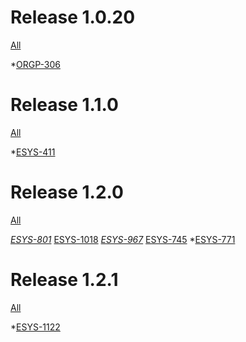 <h1>Release 1.0.20</h1>
<p><a href="http://jira/issues/?jql=key%20in%20%28ORGP-306%29">All</a></p>
<p>*<a href="http://jira/browse/ORGP-306">ORGP-306</a></p>
<h1>Release 1.1.0</h1>
<p><a href="http://jira/issues/?jql=key%20in%20%28ESYS-411%29">All</a></p>
<p>*<a href="http://jira/browse/ESYS-411">ESYS-411</a></p>
<h1>Release 1.2.0</h1>
<p><a href="http://jira/issues/?jql=key%20in%20%28ESYS-801%2CESYS-1018%2CESYS-967%2CESYS-745%2CESYS-771%29">All</a></p>
<p><em><a href="http://jira/browse/ESYS-801">ESYS-801</a>
</em><a href="http://jira/browse/ESYS-1018">ESYS-1018</a>
<em><a href="http://jira/browse/ESYS-967">ESYS-967</a>
</em><a href="http://jira/browse/ESYS-745">ESYS-745</a>
*<a href="http://jira/browse/ESYS-771">ESYS-771</a></p>
<h1>Release 1.2.1</h1>
<p><a href="http://jira/issues/?jql=key%20in%20%28ESYS-1122%29">All</a></p>
<p>*<a href="http://jira/browse/ESYS-1122">ESYS-1122</a></p>
